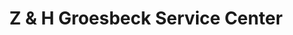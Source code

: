 ---
title: "Z & H Groesbeck Service Center"
url: /mount-clemens/z-and-h-groesbeck-service-center/
shop: convenience
---